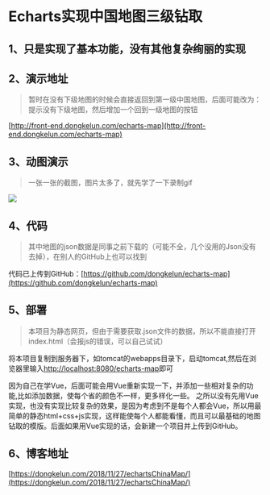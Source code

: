 # Echarts实现中国地图三级钻取

## 1、只是实现了基本功能，没有其他复杂绚丽的实现
## 2、演示地址
> 暂时在没有下级地图的时候会直接返回到第一级中国地图，后面可能改为：提示没有下级地图，然后增加一个回到一级地图的按钮

[http://front-end.dongkelun.com/echarts-map](http://front-end.dongkelun.com/echarts-map)


## 3、动图演示
> 一张一张的截图，图片太多了，就先学了一下录制gif

<!-- more -->
![](https://github.com/dongkelun/echarts-map/blob/master/asset/images/ehcarts-map.gif)

## 4、代码

> 其中地图的json数据是同事之前下载的（可能不全，几个没用的Json没有去掉），在别人的GitHub上也可以找到

代码已上传到GitHub：[https://github.com/dongkelun/echarts-map](https://github.com/dongkelun/echarts-map)


## 5、部署
>本项目为静态网页，但由于需要获取.json文件的数据，所以不能直接打开index.html（会报js的错误，可以自己试试）

将本项目复制到服务器下，如tomcat的webapps目录下，启动tomcat,然后在浏览器里输入[http://localhost:8080/echarts-map](http://localhost:8080/echarts-map)即可

因为自己在学Vue，后面可能会用Vue重新实现一下，并添加一些相对复杂的功能,比如添加数据，使每个省的颜色不一样，更多样化一些。
之所以没有先用Vue实现，也没有实现比较复杂的效果，是因为考虑到不是每个人都会Vue，所以用最简单的静态html+css+js实现，这样能使每个人都能看懂，而且可以最基础的地图钻取的模版。后面如果用Vue实现的话，会新建一个项目并上传到GitHub。
## 6、博客地址
[https://dongkelun.com/2018/11/27/echartsChinaMap/](https://dongkelun.com/2018/11/27/echartsChinaMap/)



